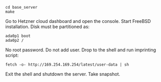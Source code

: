 ```
cd base_server
make
```

Go to Hetzner cloud dashboard and open the console. Start FreeBSD installation.
Disk must be partitioned as:

```
ada0p1 boot
ada0p2 /
```

No root password. Do not add user. Drop to the shell and run imprinting script:

```
fetch -o- http://169.254.169.254/latest/user-data | sh
```

Exit the shell and shutdown the server. Take snapshot.
